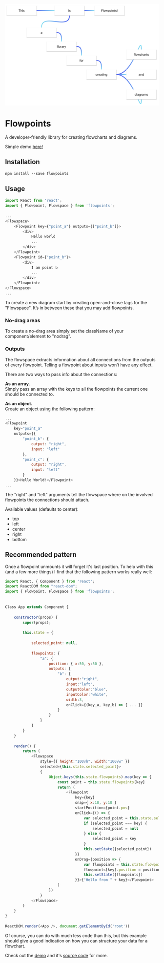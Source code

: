 ![](assets/this_is_flowpoints.png)

# Flowpoints
A developer-friendly library for creating flowcharts and diagrams.

Simple demo [here!](https://mariusbrataas.github.io/flowpoints/?p=#00fff2_#0c00ff_4_3_0&Click%s0me%s0once&6&5&_1&Click%s0me%s0too&6&i&_2&Watch%s0the%s0magic&6&v&)


## Installation
```‌
npm install --save flowpoints
```


## Usage
```javascript
import React from 'react';
import { Flowpoint, Flowspace } from 'flowpoints';

...
<Flowspace>
	<Flowpoint key={"point_a"} outputs={["point_b"]}>
		<div>
			Hello world
			...
		</div>
	</Flowpoint>
	<Flowpoint id={"point_b"}>
		<div>
			I am point b
			...
		</div>
	</Flowpoint>
</Flowspace>
...
```

To create a new diagram start by creating open-and-close tags for the "Flowspace". It’s in between these that you may add flowpoints.


### No-drag areas
To create a no-drag area simply set the className of your component/element to "nodrag".


### Outputs
The flowspace extracts information about all connections from the outputs of every flowpoint. Telling a flowpoint about inputs won’t have any effect.

There are two ways to pass info about the connections:

__As an array.__\
Simply pass an array with the keys to all the flowpoints the current one should be connected to.

__As an object.__\
Create an object using the following pattern:

```javascript
...
<Flowpoint
	key="point_a"
	outputs={{
		"point_b": {
			output: "right",
			input: "left"
		},
		"point_c": {
			output: "right",
			input: "left"
		}
	}}>Hello World!</Flowpoint>
...
```

 The "right" and "left" arguments tell the flowspace where on the involved flowpoints the connections should attach.

 Available values (defaults to center):

 * top
 * left
 * center
 * right
 * bottom


## Recommended pattern
Once a flowpoint unmounts it will forget it's last position. To help with this (and a few more things) I find that the following pattern works really well:

```javascript
import React, { Component } from 'react';
import ReactDOM from "react-dom";
import { Flowpoint, Flowspace } from 'flowpoints';


Class App extends Component {

	constructor(props) {
		super(props);

		this.state = {

			selected_point: null,

			flowpoints: {
				"a": {
					position: { x:50, y:50 },
					outputs: {
						"b": {
							output:"right",
							input:"left",
							outputColor:"blue",
							inputColor:"white",
							width:3,
							onClick={(key_a, key_b) => { ... }}
						}
					}
				}
			}
		}
	}

	render() {
		return (
			<Flowspace
				style={{ height:"100vh", width:"100vw" }}
				selected={this.state.selected_point}>
				{
					Object.keys(this.state.flowpoints).map(key => {
						const point = this.state.flowpoints[key]
						return (
							<Flowpoint
								key={key}
								snap={ x:10, y:10 }
								startPosition={point.pos}
								onClick={() => {
									var selected_point = this.state.selected_point
									if (selected_point === key) {
										selected_point = null
									} else {
										selected_point = key
									}
									this.setState({selected_point})
								}}
								onDrag={position => {
									var flowpoints = this.state.flowpoints
									flowpoints[key].position = position
									this.setState({flowpoints})
								}}>{"Hello from " + key}</Flowpoint>
						)
					})
				}
			</Flowspace>
		)
	}
}

ReactDOM.render(<App />, document.getElementById('root'))
```

Of course, you can do with much less code than this, but this example should give a good indication on how you can structure your data for a flowchart.

Check out the [demo](https://mariusbrataas.github.io/flowpoints/?p=#41e2f4_#4164f4_4_10_0&This&a&9&1,rl_1&is&y&9&2,rl#3,bt_2&Flowpoints!&1i&9&_3&a&k&k&4,rt_4&library&u&r&5,rt_5&for&14&y&6,rt_6&creating&1e&15&7,rt#8,rl#9,rb_7&flowcharts&1y&v&_8&and&1y&15&_9&diagrams&1y&1f&) and it's [source code](https://github.com/mariusbrataas/flowpoints/demo) for more.
